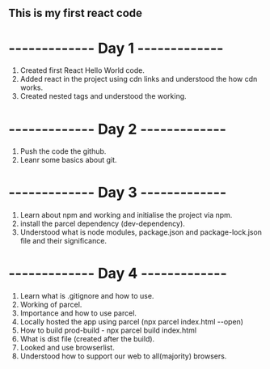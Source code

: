 ## This is my first react code

# ------------- Day 1 -------------
 1. Created first React Hello World code.
 2. Added react in the project using cdn links and understood the how cdn works.
 3. Created nested tags and understood the working.

# ------------- Day 2 -------------
 1. Push the code the github.
 2. Leanr some basics about git.

# ------------- Day 3 -------------
 1. Learn about npm and working and initialise the project via npm.
 2. install the parcel dependency (dev-dependency).
 3. Understood what is node modules,  package.json and package-lock.json file and their significance.

# ------------- Day 4 -------------
 1. Learn what is .gitignore and how to use.
 2. Working of parcel.
 3. Importance and how to use parcel.
 4. Locally hosted the app using parcel (npx parcel index.html --open)
 5. How to build prod-build - npx parcel build index.html
 6. What is dist file (created after the build).
 7. Looked and use browserlist. 
 8. Understood how to support our web to all(majority) browsers.